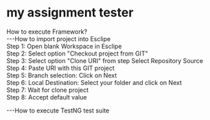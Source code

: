 # my assignment tester
How to execute Framework? <br>
---How to import project into Esclipe <br>
Step 1: Open blank Workspace in Esclipe <br>
Step 2: Select option "Checkout project from GIT" <br>
Step 3: Select option "Clone URI" from step Select Repository Source <br>
Step 4: Paste URI with this GIT project <br>
Step 5: Branch selection: Click on Next <br>
Step 6: Local Destination: Select your folder and click on Next <br>
Step 7: Wait for clone project <br>
Step 8: Accept default value  <br>

---How to execute TestNG test suite <br>

